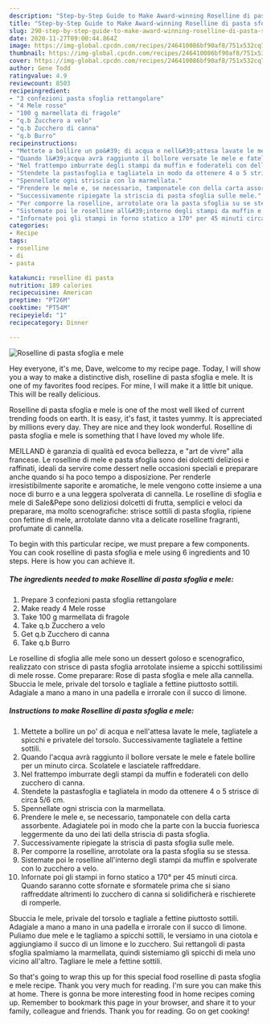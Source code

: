 ```yaml
---
description: "Step-by-Step Guide to Make Award-winning Roselline di pasta sfoglia e mele"
title: "Step-by-Step Guide to Make Award-winning Roselline di pasta sfoglia e mele"
slug: 290-step-by-step-guide-to-make-award-winning-roselline-di-pasta-sfoglia-e-mele
date: 2020-11-27T09:00:44.864Z
image: https://img-global.cpcdn.com/recipes/246410086bf90af8/751x532cq70/roselline-di-pasta-sfoglia-e-mele-recipe-main-photo.jpg
thumbnail: https://img-global.cpcdn.com/recipes/246410086bf90af8/751x532cq70/roselline-di-pasta-sfoglia-e-mele-recipe-main-photo.jpg
cover: https://img-global.cpcdn.com/recipes/246410086bf90af8/751x532cq70/roselline-di-pasta-sfoglia-e-mele-recipe-main-photo.jpg
author: Gene Todd
ratingvalue: 4.9
reviewcount: 8503
recipeingredient:
- "3 confezioni pasta sfoglia rettangolare"
- "4 Mele rosse"
- "100 g marmellata di fragole"
- "q.b Zucchero a velo"
- "q.b Zucchero di canna"
- "q.b Burro"
recipeinstructions:
- "Mettete a bollire un po&#39; di acqua e nell&#39;attesa lavate le mele, tagliatele a spicchi e privatele del torsolo. Successivamente tagliatele a fettine sottili."
- "Quando l&#39;acqua avrà raggiunto il bollore versate le mele e fatele bollire per un minuto circa. Scolatele e lasciatele raffreddare."
- "Nel frattempo imburrate degli stampi da muffin e foderateli con dello zucchero di canna."
- "Stendete la pastasfoglia e tagliatela in modo da ottenere 4 o 5 strisce di circa 5/6 cm."
- "Spennellate ogni striscia con la marmellata."
- "Prendere le mele e, se necessario, tamponatele con della carta assorbente. Adagiatele poi in modo che la parte con la buccia fuoriesca leggermente da uno dei lati della striscia di pasta sfoglia."
- "Successivamente ripiegate la striscia di pasta sfoglia sulle mele."
- "Per comporre la roselline, arrotolate ora la pasta sfoglia su se stessa."
- "Sistemate poi le roselline all&#39;interno degli stampi da muffin e spolverate con lo zucchero a velo."
- "Infornate poi gli stampi in forno statico a 170° per 45 minuti circa. Quando saranno cotte sfornate e sformatele prima che si siano raffreddate altrimenti lo zucchero di canna si solidificherà e rischierete di romperle."
categories:
- Recipe
tags:
- roselline
- di
- pasta

katakunci: roselline di pasta 
nutrition: 189 calories
recipecuisine: American
preptime: "PT26M"
cooktime: "PT54M"
recipeyield: "1"
recipecategory: Dinner

---
```



![Roselline di pasta sfoglia e mele](https://img-global.cpcdn.com/recipes/246410086bf90af8/751x532cq70/roselline-di-pasta-sfoglia-e-mele-recipe-main-photo.jpg)

Hey everyone, it's me, Dave, welcome to my recipe page. Today, I will show you a way to make a distinctive dish, roselline di pasta sfoglia e mele. It is one of my favorites food recipes. For mine, I will make it a little bit unique. This will be really delicious.

Roselline di pasta sfoglia e mele is one of the most well liked of current trending foods on earth. It is easy, it's fast, it tastes yummy. It is appreciated by millions every day. They are nice and they look wonderful. Roselline di pasta sfoglia e mele is something that I have loved my whole life.

MEILLAND è garanzia di qualità ed evoca bellezza, e &#34;art de vivre&#34; alla francese. Le roselline di mele e pasta sfoglia sono dei dolcetti deliziosi e raffinati, ideali da servire come dessert nelle occasioni speciali e preparare anche quando si ha poco tempo a disposizione. Per renderle irresistibilmente saporite e aromatiche, le mele vengono cotte insieme a una noce di burro e a una leggera spolverata di cannella. Le roselline di sfoglia e mele di Sale&amp;Pepe sono deliziosi dolcetti di frutta, semplici e veloci da preparare, ma molto scenografiche: strisce sottili di pasta sfoglia, ripiene con fettine di mele, arrotolate danno vita a delicate roselline fragranti, profumate di cannella.


To begin with this particular recipe, we must prepare a few components. You can cook roselline di pasta sfoglia e mele using 6 ingredients and 10 steps. Here is how you can achieve it.

<!--inarticleads1-->

##### The ingredients needed to make Roselline di pasta sfoglia e mele:

1. Prepare 3 confezioni pasta sfoglia rettangolare
1. Make ready 4 Mele rosse
1. Take 100 g marmellata di fragole
1. Take q.b Zucchero a velo
1. Get q.b Zucchero di canna
1. Take q.b Burro


Le roselline di sfoglia alle mele sono un dessert goloso e scenografico, realizzato con strisce di pasta sfoglia arrotolate insieme a spicchi sottilissimi di mele rosse. Come preparare: Rose di pasta sfoglia e mele alla cannella. Sbuccia le mele, privale del torsolo e tagliale a fettine piuttosto sottili. Adagiale a mano a mano in una padella e irrorale con il succo di limone. 

<!--inarticleads2-->

##### Instructions to make Roselline di pasta sfoglia e mele:

1. Mettete a bollire un po&#39; di acqua e nell&#39;attesa lavate le mele, tagliatele a spicchi e privatele del torsolo. Successivamente tagliatele a fettine sottili.
1. Quando l&#39;acqua avrà raggiunto il bollore versate le mele e fatele bollire per un minuto circa. Scolatele e lasciatele raffreddare.
1. Nel frattempo imburrate degli stampi da muffin e foderateli con dello zucchero di canna.
1. Stendete la pastasfoglia e tagliatela in modo da ottenere 4 o 5 strisce di circa 5/6 cm.
1. Spennellate ogni striscia con la marmellata.
1. Prendere le mele e, se necessario, tamponatele con della carta assorbente. Adagiatele poi in modo che la parte con la buccia fuoriesca leggermente da uno dei lati della striscia di pasta sfoglia.
1. Successivamente ripiegate la striscia di pasta sfoglia sulle mele.
1. Per comporre la roselline, arrotolate ora la pasta sfoglia su se stessa.
1. Sistemate poi le roselline all&#39;interno degli stampi da muffin e spolverate con lo zucchero a velo.
1. Infornate poi gli stampi in forno statico a 170° per 45 minuti circa. Quando saranno cotte sfornate e sformatele prima che si siano raffreddate altrimenti lo zucchero di canna si solidificherà e rischierete di romperle.


Sbuccia le mele, privale del torsolo e tagliale a fettine piuttosto sottili. Adagiale a mano a mano in una padella e irrorale con il succo di limone. Puliamo due mele e le tagliamo a spicchi sottili, le versiamo in una ciotola e aggiungiamo il succo di un limone e lo zucchero. Sui rettangoli di pasta sfoglia spalmiamo la marmellata, quindi sistemiamo gli spicchi di mela uno vicino all&#39;altro. Tagliare le mele a fettine sottili. 

So that's going to wrap this up for this special food roselline di pasta sfoglia e mele recipe. Thank you very much for reading. I'm sure you can make this at home. There is gonna be more interesting food in home recipes coming up. Remember to bookmark this page in your browser, and share it to your family, colleague and friends. Thank you for reading. Go on get cooking!
